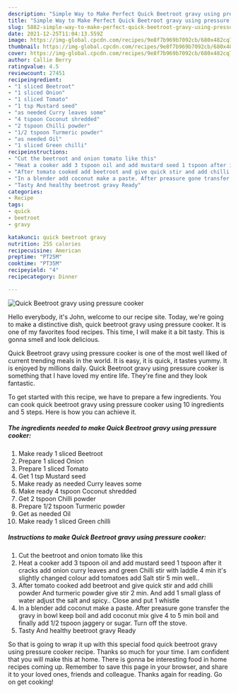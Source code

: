 ```yaml
---
description: "Simple Way to Make Perfect Quick Beetroot gravy using pressure cooker"
title: "Simple Way to Make Perfect Quick Beetroot gravy using pressure cooker"
slug: 5882-simple-way-to-make-perfect-quick-beetroot-gravy-using-pressure-cooker
date: 2021-12-25T11:04:13.559Z
image: https://img-global.cpcdn.com/recipes/9e8f7b969b7092cb/680x482cq70/quick-beetroot-gravy-using-pressure-cooker-recipe-main-photo.jpg
thumbnail: https://img-global.cpcdn.com/recipes/9e8f7b969b7092cb/680x482cq70/quick-beetroot-gravy-using-pressure-cooker-recipe-main-photo.jpg
cover: https://img-global.cpcdn.com/recipes/9e8f7b969b7092cb/680x482cq70/quick-beetroot-gravy-using-pressure-cooker-recipe-main-photo.jpg
author: Callie Berry
ratingvalue: 4.5
reviewcount: 27451
recipeingredient:
- "1 sliced Beetroot"
- "1 sliced Onion"
- "1 sliced Tomato"
- "1 tsp Mustard seed"
- "as needed Curry leaves some"
- "4 tspoon Coconut shredded"
- "2 tspoon Chilli powder"
- "1/2 tspoon Turmeric powder"
- "as needed Oil"
- "1 sliced Green chilli"
recipeinstructions:
- "Cut the beetroot and onion tomato like this"
- "Heat a cooker add 3 tspoon oil and add mustard seed 1 tspoon after it cracks add onion curry leaves and green Chilli stir with laddle 4 min it&#39;s slightly changed colour add tomatoes add Salt stir 5 min well.."
- "After tomato cooked add beetroot and give quick stir and add chilli powder And turmeric powder give stir 2 min. And add 1 small glass of water adjust the salt and spicy.. Close and put 1 whistle"
- "In a blender add coconut make a paste. After preasure gone transfer the gravy in bowl keep boil and add coconut mix give 4 to 5 min boil and finally add 1/2 tspoon jaggery or sugar. Turn off the stove."
- "Tasty And healthy beetroot gravy Ready"
categories:
- Recipe
tags:
- quick
- beetroot
- gravy

katakunci: quick beetroot gravy 
nutrition: 255 calories
recipecuisine: American
preptime: "PT25M"
cooktime: "PT35M"
recipeyield: "4"
recipecategory: Dinner

---
```



![Quick Beetroot gravy using pressure cooker](https://img-global.cpcdn.com/recipes/9e8f7b969b7092cb/680x482cq70/quick-beetroot-gravy-using-pressure-cooker-recipe-main-photo.jpg)

Hello everybody, it's John, welcome to our recipe site. Today, we're going to make a distinctive dish, quick beetroot gravy using pressure cooker. It is one of my favorites food recipes. This time, I will make it a bit tasty. This is gonna smell and look delicious.

Quick Beetroot gravy using pressure cooker is one of the most well liked of current trending meals in the world. It is easy, it is quick, it tastes yummy. It is enjoyed by millions daily. Quick Beetroot gravy using pressure cooker is something that I have loved my entire life. They're fine and they look fantastic.




To get started with this recipe, we have to prepare a few ingredients. You can cook quick beetroot gravy using pressure cooker using 10 ingredients and 5 steps. Here is how you can achieve it.

<!--inarticleads1-->

##### The ingredients needed to make Quick Beetroot gravy using pressure cooker:

1. Make ready 1 sliced Beetroot
1. Prepare 1 sliced Onion
1. Prepare 1 sliced Tomato
1. Get 1 tsp Mustard seed
1. Make ready as needed Curry leaves some
1. Make ready 4 tspoon Coconut shredded
1. Get 2 tspoon Chilli powder
1. Prepare 1/2 tspoon Turmeric powder
1. Get as needed Oil
1. Make ready 1 sliced Green chilli




<!--inarticleads2-->

##### Instructions to make Quick Beetroot gravy using pressure cooker:

1. Cut the beetroot and onion tomato like this
1. Heat a cooker add 3 tspoon oil and add mustard seed 1 tspoon after it cracks add onion curry leaves and green Chilli stir with laddle 4 min it&#39;s slightly changed colour add tomatoes add Salt stir 5 min well..
1. After tomato cooked add beetroot and give quick stir and add chilli powder And turmeric powder give stir 2 min. And add 1 small glass of water adjust the salt and spicy.. Close and put 1 whistle
1. In a blender add coconut make a paste. After preasure gone transfer the gravy in bowl keep boil and add coconut mix give 4 to 5 min boil and finally add 1/2 tspoon jaggery or sugar. Turn off the stove.
1. Tasty And healthy beetroot gravy Ready




So that is going to wrap it up with this special food quick beetroot gravy using pressure cooker recipe. Thanks so much for your time. I am confident that you will make this at home. There is gonna be interesting food in home recipes coming up. Remember to save this page in your browser, and share it to your loved ones, friends and colleague. Thanks again for reading. Go on get cooking!
